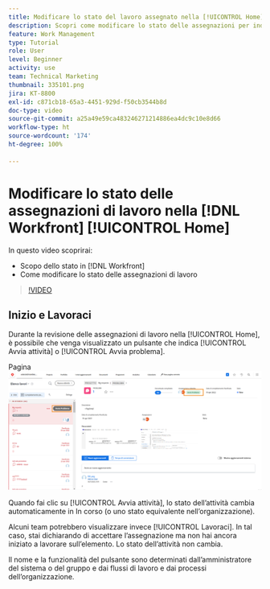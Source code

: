 ```yaml
---
title: Modificare lo stato del lavoro assegnato nella [!UICONTROL Home]
description: Scopri come modificare lo stato delle assegnazioni per indicare che l’avanzamento del lavoro dalla pagina [!UICONTROL Home]. Scopri perché lo stato è importante in  [!DNL  Workfront].
feature: Work Management
type: Tutorial
role: User
level: Beginner
activity: use
team: Technical Marketing
thumbnail: 335101.png
jira: KT-8800
exl-id: c871cb18-65a3-4451-929d-f50cb3544b8d
doc-type: video
source-git-commit: a25a49e59ca483246271214886ea4dc9c10e8d66
workflow-type: ht
source-wordcount: '174'
ht-degree: 100%

---
```


# Modificare lo stato delle assegnazioni di lavoro nella [!DNL Workfront] [!UICONTROL Home]

In questo video scoprirai:

* Scopo dello stato in [!DNL  Workfront]
* Come modificare lo stato delle assegnazioni di lavoro

>[!VIDEO](https://video.tv.adobe.com/v/335101/?quality=12&learn=on)

## Inizio e Lavoraci

Durante la revisione delle assegnazioni di lavoro nella [!UICONTROL Home], è possibile che venga visualizzato un pulsante che indica [!UICONTROL Avvia attività] o [!UICONTROL Avvia problema].

Pagina![[!DNL Workfront] [!UICONTROL Home] in cui è riportato il pulsante [!UICONTROL Avvia attività].](assets/worker-fundamentals-1.png)

Quando fai clic su [!UICONTROL Avvia attività], lo stato dell’attività cambia automaticamente in In corso (o uno stato equivalente nell’organizzazione).

Alcuni team potrebbero visualizzare invece [!UICONTROL Lavoraci]. In tal caso, stai dichiarando di accettare l’assegnazione ma non hai ancora iniziato a lavorare sull’elemento. Lo stato dell’attività non cambia.

Il nome e la funzionalità del pulsante sono determinati dall’amministratore del sistema o del gruppo e dai flussi di lavoro e dai processi dell’organizzazione.

<!---
learn more URLs
--->
